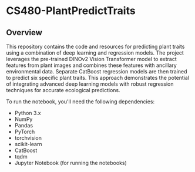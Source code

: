 # CS480-PlantPredictTraits
## Overview
This repository contains the code and resources for predicting plant traits using a combination of deep learning and regression models. The project leverages the pre-trained DINOv2 Vision Transformer model to extract features from plant images and combines these features with ancillary environmental data. Separate CatBoost regression models are then trained to predict six specific plant traits. This approach demonstrates the potential of integrating advanced deep learning models with robust regression techniques for accurate ecological predictions.

To run the notebook, you'll need the following dependencies:
- Python 3.x
- NumPy
- Pandas
- PyTorch
- torchvision
- scikit-learn
- CatBoost
- tqdm
- Jupyter Notebook (for running the notebooks)

